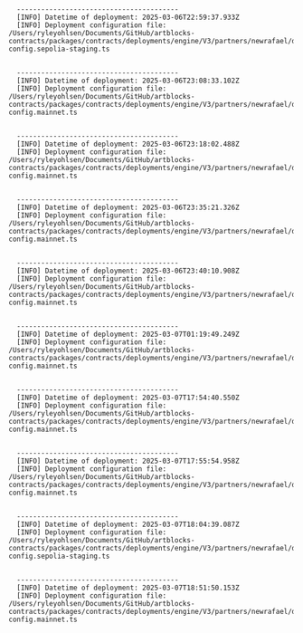 
      ----------------------------------------
      [INFO] Datetime of deployment: 2025-03-06T22:59:37.933Z
      [INFO] Deployment configuration file: /Users/ryleyohlsen/Documents/GitHub/artblocks-contracts/packages/contracts/deployments/engine/V3/partners/newrafael/deployment-config.sepolia-staging.ts

    
      ----------------------------------------
      [INFO] Datetime of deployment: 2025-03-06T23:08:33.102Z
      [INFO] Deployment configuration file: /Users/ryleyohlsen/Documents/GitHub/artblocks-contracts/packages/contracts/deployments/engine/V3/partners/newrafael/deployment-config.mainnet.ts

    
      ----------------------------------------
      [INFO] Datetime of deployment: 2025-03-06T23:18:02.488Z
      [INFO] Deployment configuration file: /Users/ryleyohlsen/Documents/GitHub/artblocks-contracts/packages/contracts/deployments/engine/V3/partners/newrafael/deployment-config.mainnet.ts

    
      ----------------------------------------
      [INFO] Datetime of deployment: 2025-03-06T23:35:21.326Z
      [INFO] Deployment configuration file: /Users/ryleyohlsen/Documents/GitHub/artblocks-contracts/packages/contracts/deployments/engine/V3/partners/newrafael/deployment-config.mainnet.ts

    
      ----------------------------------------
      [INFO] Datetime of deployment: 2025-03-06T23:40:10.908Z
      [INFO] Deployment configuration file: /Users/ryleyohlsen/Documents/GitHub/artblocks-contracts/packages/contracts/deployments/engine/V3/partners/newrafael/deployment-config.mainnet.ts

    
      ----------------------------------------
      [INFO] Datetime of deployment: 2025-03-07T01:19:49.249Z
      [INFO] Deployment configuration file: /Users/ryleyohlsen/Documents/GitHub/artblocks-contracts/packages/contracts/deployments/engine/V3/partners/newrafael/deployment-config.mainnet.ts

    
      ----------------------------------------
      [INFO] Datetime of deployment: 2025-03-07T17:54:40.550Z
      [INFO] Deployment configuration file: /Users/ryleyohlsen/Documents/GitHub/artblocks-contracts/packages/contracts/deployments/engine/V3/partners/newrafael/deployment-config.mainnet.ts

    
      ----------------------------------------
      [INFO] Datetime of deployment: 2025-03-07T17:55:54.958Z
      [INFO] Deployment configuration file: /Users/ryleyohlsen/Documents/GitHub/artblocks-contracts/packages/contracts/deployments/engine/V3/partners/newrafael/deployment-config.mainnet.ts

    
      ----------------------------------------
      [INFO] Datetime of deployment: 2025-03-07T18:04:39.087Z
      [INFO] Deployment configuration file: /Users/ryleyohlsen/Documents/GitHub/artblocks-contracts/packages/contracts/deployments/engine/V3/partners/newrafael/deployment-config.sepolia-staging.ts

    
      ----------------------------------------
      [INFO] Datetime of deployment: 2025-03-07T18:51:50.153Z
      [INFO] Deployment configuration file: /Users/ryleyohlsen/Documents/GitHub/artblocks-contracts/packages/contracts/deployments/engine/V3/partners/newrafael/deployment-config.mainnet.ts

    